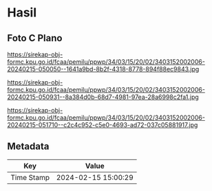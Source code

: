 # Hasil

## Foto C Plano

https://sirekap-obj-formc.kpu.go.id/fcaa/pemilu/ppwp/34/03/15/20/02/3403152002006-20240215-050050--1641a9bd-8b2f-4318-8778-894f88ec9843.jpg

https://sirekap-obj-formc.kpu.go.id/fcaa/pemilu/ppwp/34/03/15/20/02/3403152002006-20240215-050931--8a384d0b-68d7-4981-97ea-28a6998c2fa1.jpg

https://sirekap-obj-formc.kpu.go.id/fcaa/pemilu/ppwp/34/03/15/20/02/3403152002006-20240215-051710--c2c4c952-c5e0-4693-ad72-037c05881917.jpg


## Metadata

| Key        | Value               |
| ---------- | ------------------- |
| Time Stamp | 2024-02-15 15:00:29 |



